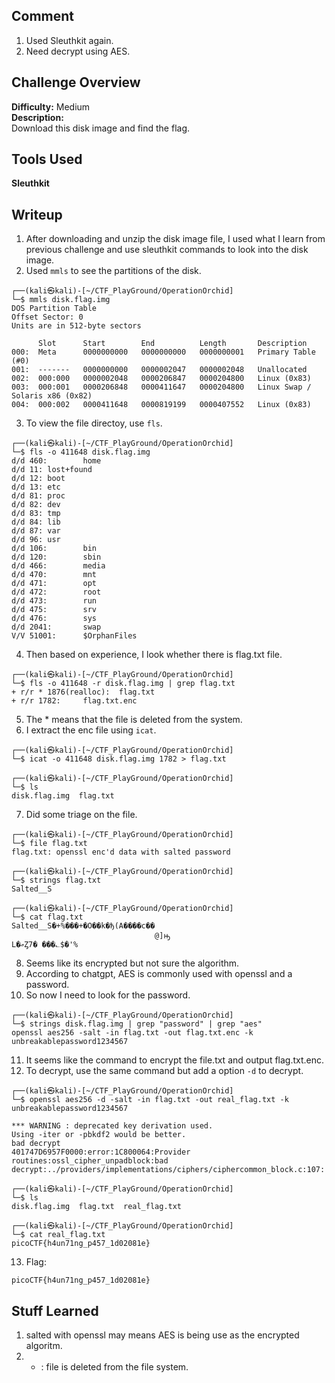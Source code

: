 ## Comment  
1. Used Sleuthkit again.  
2. Need decrypt using AES.   

## Challenge Overview  
**Difficulty:** Medium  
**Description:**  
Download this disk image and find the flag.
## Tools Used  
**Sleuthkit**

## Writeup  
1. After downloading and unzip the disk image file, I used what I learn from previous challenge and use sleuthkit commands to look into the disk image.  
2. Used ```mmls``` to see the partitions of the disk.  
```
┌──(kali㉿kali)-[~/CTF_PlayGround/OperationOrchid]
└─$ mmls disk.flag.img                                                           
DOS Partition Table
Offset Sector: 0
Units are in 512-byte sectors

      Slot      Start        End          Length       Description
000:  Meta      0000000000   0000000000   0000000001   Primary Table (#0)
001:  -------   0000000000   0000002047   0000002048   Unallocated
002:  000:000   0000002048   0000206847   0000204800   Linux (0x83)
003:  000:001   0000206848   0000411647   0000204800   Linux Swap / Solaris x86 (0x82)
004:  000:002   0000411648   0000819199   0000407552   Linux (0x83)
```
3. To view the file directoy, use ```fls```.  
```
┌──(kali㉿kali)-[~/CTF_PlayGround/OperationOrchid]
└─$ fls -o 411648 disk.flag.img 
d/d 460:        home
d/d 11: lost+found
d/d 12: boot
d/d 13: etc
d/d 81: proc
d/d 82: dev
d/d 83: tmp
d/d 84: lib
d/d 87: var
d/d 96: usr
d/d 106:        bin
d/d 120:        sbin
d/d 466:        media
d/d 470:        mnt
d/d 471:        opt
d/d 472:        root
d/d 473:        run
d/d 475:        srv
d/d 476:        sys
d/d 2041:       swap
V/V 51001:      $OrphanFiles
```
4. Then based on experience, I look whether there is flag.txt file.  
```
┌──(kali㉿kali)-[~/CTF_PlayGround/OperationOrchid]
└─$ fls -o 411648 -r disk.flag.img | grep flag.txt
+ r/r * 1876(realloc):  flag.txt
+ r/r 1782:     flag.txt.enc
```
5. The * means that the file is deleted from the system.  
6. I extract the enc file using ```icat```.  
```
┌──(kali㉿kali)-[~/CTF_PlayGround/OperationOrchid]
└─$ icat -o 411648 disk.flag.img 1782 > flag.txt

┌──(kali㉿kali)-[~/CTF_PlayGround/OperationOrchid]
└─$ ls
disk.flag.img  flag.txt
```
7. Did some triage on the file.
```
┌──(kali㉿kali)-[~/CTF_PlayGround/OperationOrchid]
└─$ file flag.txt                                 
flag.txt: openssl enc'd data with salted password
                                                                                                                                                                                                                                            
┌──(kali㉿kali)-[~/CTF_PlayGround/OperationOrchid]
└─$ strings flag.txt 
Salted__S
                                                                                                                                                                                                                                            
┌──(kali㉿kali)-[~/CTF_PlayGround/OperationOrchid]
└─$ cat flag.txt     
Salted__S�+%���+�O��k�ђ(A����c��
                                @]ԣ
L�ޢȤ7� ���؎$�'%
```
8. Seems like its encrypted but not sure the algorithm.  
9. According to chatgpt, AES is commonly used with openssl and a password.  
10. So now I need to look for the password.  
```
┌──(kali㉿kali)-[~/CTF_PlayGround/OperationOrchid]
└─$ strings disk.flag.img | grep "password" | grep "aes" 
openssl aes256 -salt -in flag.txt -out flag.txt.enc -k unbreakablepassword1234567
```
11. It seems like the command to encrypt the file.txt and output flag.txt.enc.  
12. To decrypt, use the same command but add a option ```-d``` to decrypt.  
```
┌──(kali㉿kali)-[~/CTF_PlayGround/OperationOrchid]
└─$ openssl aes256 -d -salt -in flag.txt -out real_flag.txt -k unbreakablepassword1234567

*** WARNING : deprecated key derivation used.
Using -iter or -pbkdf2 would be better.
bad decrypt
401747D6957F0000:error:1C800064:Provider routines:ossl_cipher_unpadblock:bad decrypt:../providers/implementations/ciphers/ciphercommon_block.c:107:
                                                                                                                                                                                                                                            
┌──(kali㉿kali)-[~/CTF_PlayGround/OperationOrchid]
└─$ ls
disk.flag.img  flag.txt  real_flag.txt
                                                                                                                                                                                                                                            
┌──(kali㉿kali)-[~/CTF_PlayGround/OperationOrchid]
└─$ cat real_flag.txt 
picoCTF{h4un71ng_p457_1d02081e}
```
13. Flag:
```
picoCTF{h4un71ng_p457_1d02081e}
```
     
## Stuff Learned  
1. salted with openssl may means AES is being use as the encrypted algoritm.  
2. * : file is deleted from the file system.  


